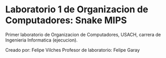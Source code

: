 # Laboratorio 1 de Organizacion de Computadores: Snake MIPS
Primer laboratorio de Organizacion de Computadores, USACH, carrera de Ingenieria Informatica (ejecucion).

Creado por: Felipe Vilches
Profesor de laboratorio: Felipe Garay
